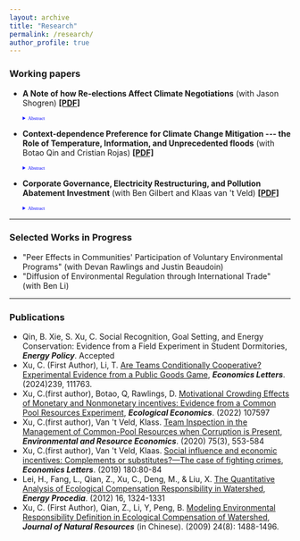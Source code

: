 ```yaml
---
layout: archive
title: "Research"
permalink: /research/
author_profile: true
---
```


### Working papers

- **A Note of how Re-elections Affect Climate Negotiations** (with Jason Shogren)
[**[PDF]**](/papers/Two_level_game_Charlie.pdf) 
    <details style="font-size:80%; font-family:Verdana; width =20%;">  <summary style="color:blue; font-family:courier; font-size:80%; font-family:Verdana; width=80%;"> Abstract </summary>As Schelling conjectured, domestic political constraints affect the outcomes of negotiations over international public goods, e.g., greenhouse gas mitigation. Current literature suggests both total contributions (home plus foreign country) and home country contributions in a Presidential system subject to a Senate ratification constraint (e.g., U.S.) never exceed those under a home country without domestic constraints (e.g., authoritarian regime like China).  Herein we show how this result is reversed by adding another realistic constraint to the Presidential system—a re-election constraint.  We find that total contributions and home country contributions with both constraints can exceed those under a system without any domestic constraints. </details>  

  
- **Context-dependence Preference for Climate Change Mitigation --- the Role of Temperature, Information, and Unprecedented floods** (with Botao Qin and Cristian Rojas)
[**[PDF]**](/papers/Reference_point_climate_change(1).pdf) 
    <details style="font-size:80%; font-family:Verdana; width =20%;">  <summary style="color:blue; font-family:courier; font-size:80%; font-family:Verdana; width=80%;"> Abstract </summary>The experimental valuation literature has found that people’s preferences are context-dependent. This paper examines the effects of three different contexts—weather seasons, information, and an unprecedented flooding event—on people’s preference for climate change mitigation. We conducted an online choice experiment in China in both warm and cool seasons.  We also explored whether providing information on climate change consequences  and an unprecedented flooding event  would affect this valuation. Using a mixed logit model and Poe test, we found no significant treatment effects of seasons and information for most of the attributes except for ‘frequency of typhoons’ and ‘costs’. However, we find that when provided with information, respondents’ Willingness to Pay (WTP) for climate change mitigation in general is significantly higher during the cool season than the warm season. In addition, in the warm season, providing information on climate change consequences reduces the WTP for climate change mitigation in general. However, during the cool season, providing information on climate change consequences increases respondents’ WTP for reducing the duration of heatwaves and decreasing biodiversity loss. Finally, we found that the unprecedented flooding event did not change participants’ valuation of climate change mitigation when provided with information on climate change consequences. </details>    

- **Corporate Governance, Electricity Restructuring, and Pollution Abatement Investment** (with Ben Gilbert and Klaas van 't Veld)
[**[PDF]**](/papers/charlie_jmp.pdf) 
    <details style="font-size:80%; font-family:Verdana; width =20%;">  <summary style="color:blue; font-family:courier; font-size:80%; font-family:Verdana; width=80%;"> Abstract </summary>This paper aims to answer whether the strength of corporate governance, relative to a firm’s financial structure and regulatory environment, affects its cost of capital for abatement investment aimed at complying with environmental regulation. Specifically, we study the U.S. electricity industry’s compliance with a major U.S. emissions trading program. We find that two of three well-known governance indices have no relationship to the implied cost of abatement capital. For the one index that does show a relationship, results suggest that limiting shareholder power—rather than giving shareholders more power—may reduce the cost of capital. These results are on contrary to the conventional wisdom that “the most important benefit of good governance is to raise capital at better terms” (Doidge et al., 2007). These also imply that investor activism aimed at improving firms’ corporate governance might impede their environmental progress. That is, ESG investing might have goals that are in conflict with each other. We also find that the impacts of a firm’s corporate governance on its cost of capital depend on the electricity restructuring status of plants the company owns. Improving governance raises the cost of capital for abatement investment in deregulated plants but has no significant impacts on regulated plants. This is consistent with the fact that regulated plants are allowed to recover capital costs through raising electricity prices, and are thus less dependent on governance quality to raise capital. </details>    
   
---

### Selected Works in Progress
<!-- a comment -->
- "Peer Effects in Communities' Participation of Voluntary Environmental Programs" (with Devan Rawlings and Justin Beaudoin) 
- "Diffusion of Environmental Regulation through International Trade" (with Ben Li)

---

### Publications 
- Qin, B. Xie, S. Xu, C. Social Recognition, Goal Setting, and Energy Conservation: Evidence from a Field Experiment in Student Dormitories, ***Energy Policy***. Accepted
- Xu, C. (First Author), Li, T.  [Are Teams Conditionally Cooperative? Experimental Evidence from a Public Goods Game](https://www.sciencedirect.com/science/article/abs/pii/S0165176524002477#:~:text=Using%20a%20laboratory%20experiment%2C%20we,cooperative%20than%20individuals%20in%20isolation.), ***Economics Letters***. (2024)239, 111763.
- Xu, C.(first author), Botao, Q, Rawlings, D. [Motivational Crowding Effects of Monetary and Nonmonetary incentives: Evidence from a Common Pool Resources Experiment](https://www.sciencedirect.com/science/article/pii/S0921800922002580),  ***Ecological Economics***. (2022) 107597 
- Xu, C.(first author), Van 't Veld, Klass. [Team Inspection in the Management of Common-Pool Resources when Corruption is Present](https://link.springer.com/content/pdf/10.1007/s10640-019-00399-8.pdf), ***Environmental and Resource Economics***. (2020) 75(3), 553-584
- Xu, C.(first author), Van 't Veld, Klaas. [Social influence and economic incentives: Complements or substitutes?—The case of fighting crimes](https://www.sciencedirect.com/science/article/pii/S0165176519301363), ***Economics Letters***.  (2019) 180:80-84
- Lei, H., Fang, L., Qian, Z., Xu, C., Deng, M., & Liu, X. [The Quantitative Analysis of Ecological Compensation Responsibility in Watershed](https://www.sciencedirect.com/science/article/pii/S1876610212002226), ***Energy Procedia***. (2012) 16, 1324-1331
- Xu, C. (First Author), Qian, Z., Li, Y, Peng, B. [Modeling Environmental Responsibility Definition in Ecological Compensation of Watershed](https://www.jnr.ac.cn/EN/10.11849/zrzyxb.2009.08.018), ***Journal of Natural Resources*** (in Chinese). (2009) 24(8): 1488-1496.
    

